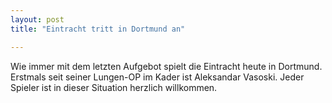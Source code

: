 ```yaml
---
layout: post
title: "Eintracht tritt in Dortmund an"

---
```


Wie immer mit dem letzten Aufgebot spielt die Eintracht heute in Dortmund. Erstmals seit seiner Lungen-OP im Kader ist Aleksandar Vasoski. Jeder Spieler ist in dieser Situation herzlich willkommen. 


